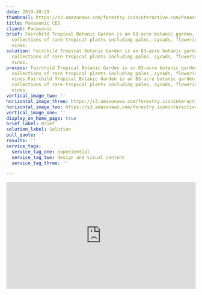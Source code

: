 ```yaml
---
date: 2019-10-29
thumbnail: https://s3.amazonaws.com/forestry.iconinteractive.com/Panasonic.008.jpeg
title: Panasonic CES
client: Panasonic
brief: Fairchild Tropical Botanic Garden is an 83-acre botanic garden, with extensive
  collections of rare tropical plants including palms, cycads, flowering trees, and
  vines.
solution: Fairchild Tropical Botanic Garden is an 83-acre botanic garden, with extensive
  collections of rare tropical plants including palms, cycads, flowering trees, and
  vines.
process: Fairchild Tropical Botanic Garden is an 83-acre botanic garden, with extensive
  collections of rare tropical plants including palms, cycads, flowering trees, and
  vines.Fairchild Tropical Botanic Garden is an 83-acre botanic garden, with extensive
  collections of rare tropical plants including palms, cycads, flowering trees, and
  vines.
vertical_image_two: ''
horizontal_image_three: https://s3.amazonaws.com/forestry.iconinteractive.com/Panasonic.007.jpeg
horizontal_image_two: https://s3.amazonaws.com/forestry.iconinteractive.com/Panasonic.006.jpeg
vertical_image_one: ''
display_on_home_page: true
brief_label: Brief
solution_label: Solution
pull_quote: ''
results: ''
service_tags:
  service_tag_one: experiential
  service_tag_two: design and visual content
  service_tag_three: ''

---
```

<div style="padding:56.25% 0 0 0;position:relative;"><iframe src="https://player.vimeo.com/video/152314276?title=0&byline=0&portrait=0" style="position:absolute;top:0;left:0;width:100%;height:100%;" frameborder="0" allow="autoplay; fullscreen" allowfullscreen></iframe></div><script src="https://player.vimeo.com/api/player.js"></script>